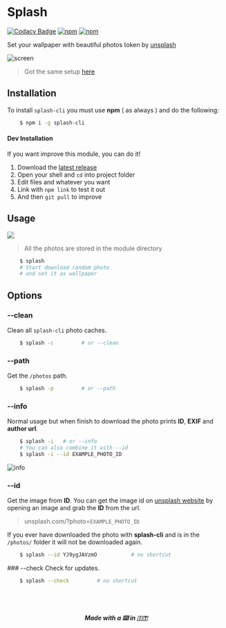 # Splash

[![Codacy Badge](https://api.codacy.com/project/badge/Grade/df39aef5f5a14b62a8cf4701a7962c29)](https://www.codacy.com/app/fedevitale99/splash-cli?utm_source=github.com&utm_medium=referral&utm_content=Rawnly/splash-cli&utm_campaign=badger)
[![npm](https://img.shields.io/npm/v/npm.svg)](github.com/Rawnly/splash-cli)
[![npm](https://img.shields.io/npm/l/express.svg)](github.com/Rawnly/splash-cli)


Set your wallpaper with beautiful photos token by [unsplash](http://unsplash.com)

![screen](https://cloud.githubusercontent.com/assets/16429579/21467810/3f37f348-c9fa-11e6-9c6a-82fa8364f5e6.png)
> Got the same setup [here](http://github.com/Rawnly/dot-files)

## Installation

To install `splash-cli` you must use **npm** ( as always ) and do the following:

```bash
	$ npm i -g splash-cli
```

#### Dev Installation
If you want improve this module, you can do it!

1. Download the [latest release](https://github.com/Rawnly/splash-cli/releases)
2. Open your shell and `cd` into project folder
3. Edit files and whatever you want
4. Link with `npm link` to test it out
5. And then `git pull` to improve

## Usage
![](https://cloud.githubusercontent.com/assets/11269635/21428079/7b24cc80-c858-11e6-8dc3-2e164d23804a.gif)
> All the photos are stored in the module directory

```bash
	$ splash
    # Start download random photo
    # and set it as wallpaper
```

## Options
### --clean
Clean all `splash-cli` photo caches.
```bash
	$ splash -c 		# or --clean
```

### --path
Get the `/photos` path.
```bash
	$ splash -p 		# or --path
```

### --info
Normal usage but when finish to download the photo prints **ID**, **EXIF** and **author url**.
```bash
	$ splash -i   # or --info
	# You can also combine it with --id
	$ splash -i --id EXAMPLE_PHOTO_ID
```
![info](https://cloud.githubusercontent.com/assets/16429579/21467813/7c7c4de4-c9fa-11e6-92db-adffb3e091a5.png)

### --id
Get the image from **ID**. You can get the image id on [unsplash website](https://unsplash.com) by opening an image and grab the **ID** from the url.

> unsplash.com/?photo=`EXAMPLE_PHOTO_ID`

If you ever have downloaded the photo with **splash-cli** and is in the `/photos/` folder it will not be downloaded again.

```bash
	$ splash --id YJ9ygJAVzmO		 	# no shortcut
```
### --check
Check for updates.
```bash
	$ splash --check 		 # no shortcut
```


<br>
<br>
<h5 align="center">
Made with a  ⌨️   in 🇮🇹
</h5>
